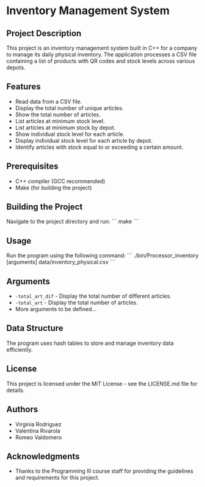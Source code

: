 
# Inventory Management System

## Project Description
This project is an inventory management system built in C++ for a company to manage its daily physical inventory. The application processes a CSV file containing a list of products with QR codes and stock levels across various depots.

## Features
- Read data from a CSV file.
- Display the total number of unique articles.
- Show the total number of articles.
- List articles at minimum stock level.
- List articles at minimum stock by depot.
- Show individual stock level for each article.
- Display individual stock level for each article by depot.
- Identify articles with stock equal to or exceeding a certain amount.

## Prerequisites
- C++ compiler (GCC recommended)
- Make (for building the project)

## Building the Project
Navigate to the project directory and run:
\`\`\`
make
\`\`\`

## Usage
Run the program using the following command:
\`\`\`
./bin/Processor_inventory [arguments] data/inventory_physical.csv
\`\`\`

## Arguments
- `-total_art_dif` - Display the total number of different articles.
- `-total_art` - Display the total number of articles.
- More arguments to be defined...

## Data Structure
The program uses hash tables to store and manage inventory data efficiently.

## License
This project is licensed under the MIT License - see the LICENSE.md file for details.

## Authors
- Virginia Rodriguez
- Valentina Rivarola
- Romeo Valdomero

## Acknowledgments
- Thanks to the Programming III course staff for providing the guidelines and requirements for this project.
